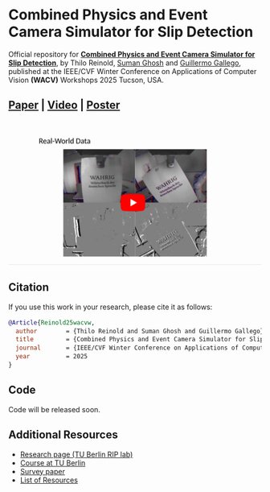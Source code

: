 # Combined Physics and Event Camera Simulator for Slip Detection

Official repository for [**Combined Physics and Event Camera Simulator for Slip Detection**](WACV_2025_paper.pdf), by Thilo Reinold, [Suman Ghosh](https://www.linkedin.com/in/suman-ghosh-a8762576/) and [Guillermo Gallego](https://sites.google.com/view/guillermogallego), published at the IEEE/CVF Winter Conference on Applications of Computer Vision **(WACV)** Workshops 2025 Tucson, USA.
<h2 align="left">
  
[Paper](WACV_2025_paper.pdf) | [Video](https://youtu.be/U4eAC0ao2R8) | [Poster](250226_WACV_EVGEN_poster.pdf)
</h2>

[![EVGEN: Combined Physics and Event Camera Simulator for Slip Detection](video_thumbnail_slip.png)](https://youtu.be/U4eAC0ao2R8)

## Citation

If you use this work in your research, please cite it as follows:

```bibtex
@Article{Reinold25wacvw,
  author        = {Thilo Reinold and Suman Ghosh and Guillermo Gallego},
  title         = {Combined Physics and Event Camera Simulator for Slip Detection},
  journal       = {IEEE/CVF Winter Conference on Applications of Computer Vision (WACV) Workshops},
  year          = 2025
}
```

## Code

Code will be released soon.

## Additional Resources

* [Research page (TU Berlin RIP lab)](https://sites.google.com/view/guillermogallego/research/event-based-vision)
* [Course at TU Berlin](https://sites.google.com/view/guillermogallego/teaching/event-based-robot-vision)
* [Survey paper](http://rpg.ifi.uzh.ch/docs/EventVisionSurvey.pdf)
* [List of Resources](https://github.com/uzh-rpg/event-based_vision_resources)

